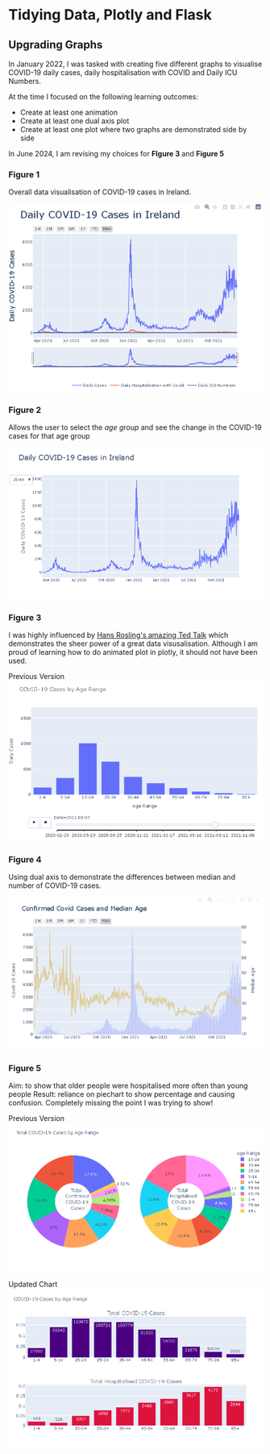 # Tidying Data, Plotly and Flask

## Upgrading Graphs
In January 2022, I was tasked with creating five different graphs to visualise COVID-19 daily cases, daily hospitalisation with COVID and Daily ICU Numbers. 

At the time I focused on the following learning outcomes:
- Create at least one animation
- Create at least one dual axis plot
- Create at least one plot where two graphs are demonstrated side by side

In June 2024, I am revising my choices for **FIgure 3** and **Figure 5**

### Figure 1
Overall data visualisation of COVID-19 cases in Ireland. 

<img src='https://github.com/kjonina/Presenting-Covid19-using-Flask/blob/main/screenshot/figure1.PNG'/></a>

### Figure 2
Allows the user to select the *age group* and see the change in the COVID-19 cases for that age group

<img src='https://github.com/kjonina/Presenting-Covid19-using-Flask/blob/main/screenshot/figure2.PNG'/></a>

### Figure 3
I was highly influenced by [Hans Rosling's amazing Ted Talk](https://www.youtube.com/watch?v=hVimVzgtD6w&ab_channel=TED) which demonstrates the sheer power of a great data visusalisation. Although I am proud of learning how to do animated plot in plotly, it should not have been used. 

Previous Version
<img src='https://github.com/kjonina/Presenting-Covid19-using-Flask/blob/main/screenshot/figure3.PNG'/></a>

### Figure 4
Using dual axis to demonstrate the differences between median and number of COVID-19 cases. 


<img src='https://github.com/kjonina/Presenting-Covid19-using-Flask/blob/main/screenshot/figure4.PNG'/></a>

### Figure 5

Aim: to show that older people were hospitalised more often than young people
Result: reliance on piechart to show percentage and causing confusion. Completely missing the point I was trying to show!

Previous Version
<img src='https://github.com/kjonina/Presenting-Covid19-using-Flask/blob/main/screenshot/figure5.PNG'/></a>

Updated Chart
<img src='https://github.com/kjonina/Presenting-Covid19-using-Flask/blob/main/screenshot/figure5v_2.PNG'/></a>
